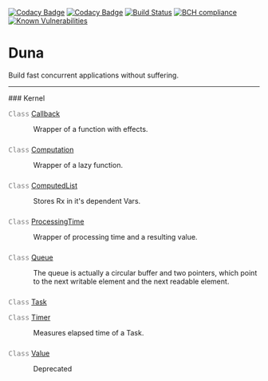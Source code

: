 
[![Codacy Badge](https://api.codacy.com/project/badge/Grade/09b67f8d9e0d474d9fd3e9c1dae1c00d)](https://www.codacy.com/app/garrynsk/duna?utm_source=github.com&amp;utm_medium=referral&amp;utm_content=garrynsk/duna&amp;utm_campaign=Badge_Grade) [![Codacy Badge](https://api.codacy.com/project/badge/Coverage/09b67f8d9e0d474d9fd3e9c1dae1c00d)](https://www.codacy.com/app/garrynsk/duna?utm_source=github.com&utm_medium=referral&utm_content=garrynsk/duna&utm_campaign=Badge_Coverage) [![Build Status](https://travis-ci.org/ReactiveMutator/duna.svg?branch=master)](https://travis-ci.org/ReactiveMutator/duna) [![BCH compliance](https://bettercodehub.com/edge/badge/ReactiveMutator/duna?branch=master)](https://bettercodehub.com/) [![Known Vulnerabilities](https://snyk.io/test/github/garrynsk/duna/badge.svg)](https://snyk.io/test/github/garrynsk/duna/badge.svg)
# Duna

Build fast concurrent applications without suffering.
<hr>
### Kernel

<span style="color: grey; font-family: 'Inconsolata', monospace;">Class</span> <a href="./src/main/scala/duna/kernel/Callback.html">Callback</a>
<div style="margin-left: 50px; padding-bottom: 10px;">Wrapper of a function with effects.</div>

<span style="color: grey; font-family: 'Inconsolata', monospace;">Class</span> <a href="./src/main/scala/duna/kernel/Computation.html">Computation</a>
<div style="margin-left: 50px; padding-bottom: 10px;">Wrapper of a lazy function.</div>

<span style="color: grey; font-family: 'Inconsolata', monospace;">Class</span> <a href="./src/main/scala/duna/kernel/ComputedList.html">ComputedList</a>
<div style="margin-left: 50px; padding-bottom: 10px;">Stores Rx in it's dependent Vars.</div>

<span style="color: grey; font-family: 'Inconsolata', monospace;">Class</span> <a href="./src/main/scala/duna/kernel/ProcessingTime.html">ProcessingTime</a>
<div style="margin-left: 50px; padding-bottom: 10px;">Wrapper of processing time and a resulting value.</div>

<span style="color: grey; font-family: 'Inconsolata', monospace;">Class</span> <a href="./src/main/scala/duna/kernel/Queue.html">Queue</a>
<div style="margin-left: 50px; padding-bottom: 10px;">The queue is actually a circular buffer and two pointers, which point to the next writable element and the next readable element.</div>

<span style="color: grey; font-family: 'Inconsolata', monospace;">Class</span> <a href="./src/main/scala/duna/kernel/Task.html">Task</a>

<span style="color: grey; font-family: 'Inconsolata', monospace;">Class</span> <a href="./src/main/scala/duna/kernel/Timer.html">Timer</a>
<div style="margin-left: 50px; padding-bottom: 10px;">Measures elapsed time of a Task.</div>

<span style="color: grey; font-family: 'Inconsolata', monospace;">Class</span> <a href="./src/main/scala/duna/kernel/Value.html">Value</a>
<div style="margin-left: 50px; padding-bottom: 10px;">Deprecated</div>
